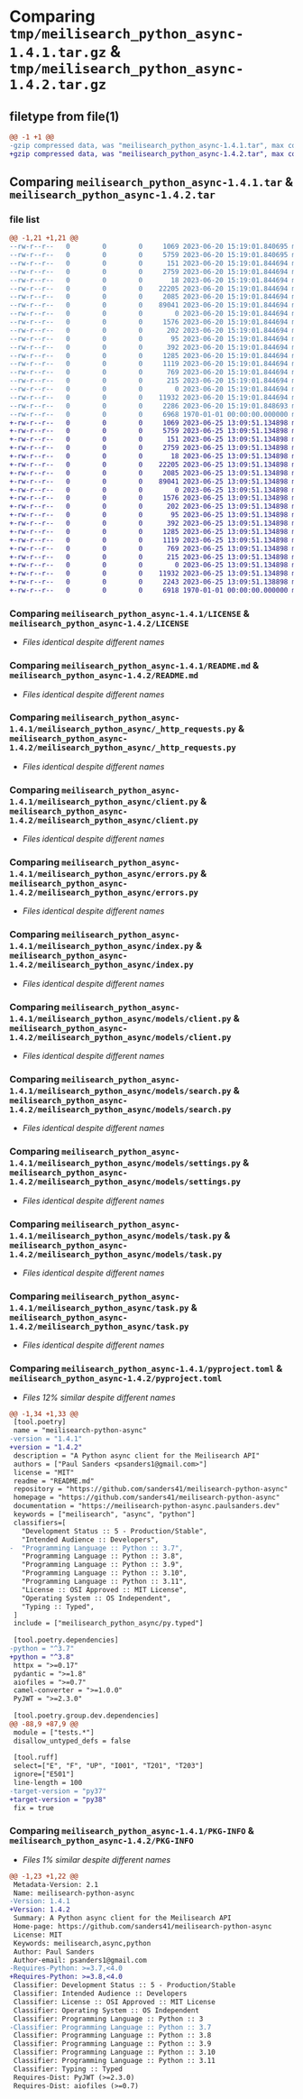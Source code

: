 # Comparing `tmp/meilisearch_python_async-1.4.1.tar.gz` & `tmp/meilisearch_python_async-1.4.2.tar.gz`

## filetype from file(1)

```diff
@@ -1 +1 @@
-gzip compressed data, was "meilisearch_python_async-1.4.1.tar", max compression
+gzip compressed data, was "meilisearch_python_async-1.4.2.tar", max compression
```

## Comparing `meilisearch_python_async-1.4.1.tar` & `meilisearch_python_async-1.4.2.tar`

### file list

```diff
@@ -1,21 +1,21 @@
--rw-r--r--   0        0        0     1069 2023-06-20 15:19:01.840695 meilisearch_python_async-1.4.1/LICENSE
--rw-r--r--   0        0        0     5759 2023-06-20 15:19:01.840695 meilisearch_python_async-1.4.1/README.md
--rw-r--r--   0        0        0      151 2023-06-20 15:19:01.844694 meilisearch_python_async-1.4.1/meilisearch_python_async/__init__.py
--rw-r--r--   0        0        0     2759 2023-06-20 15:19:01.844694 meilisearch_python_async-1.4.1/meilisearch_python_async/_http_requests.py
--rw-r--r--   0        0        0       18 2023-06-20 15:19:01.844694 meilisearch_python_async-1.4.1/meilisearch_python_async/_version.py
--rw-r--r--   0        0        0    22205 2023-06-20 15:19:01.844694 meilisearch_python_async-1.4.1/meilisearch_python_async/client.py
--rw-r--r--   0        0        0     2085 2023-06-20 15:19:01.844694 meilisearch_python_async-1.4.1/meilisearch_python_async/errors.py
--rw-r--r--   0        0        0    89041 2023-06-20 15:19:01.844694 meilisearch_python_async-1.4.1/meilisearch_python_async/index.py
--rw-r--r--   0        0        0        0 2023-06-20 15:19:01.844694 meilisearch_python_async-1.4.1/meilisearch_python_async/models/__init__.py
--rw-r--r--   0        0        0     1576 2023-06-20 15:19:01.844694 meilisearch_python_async-1.4.1/meilisearch_python_async/models/client.py
--rw-r--r--   0        0        0      202 2023-06-20 15:19:01.844694 meilisearch_python_async-1.4.1/meilisearch_python_async/models/documents.py
--rw-r--r--   0        0        0       95 2023-06-20 15:19:01.844694 meilisearch_python_async-1.4.1/meilisearch_python_async/models/health.py
--rw-r--r--   0        0        0      392 2023-06-20 15:19:01.844694 meilisearch_python_async-1.4.1/meilisearch_python_async/models/index.py
--rw-r--r--   0        0        0     1285 2023-06-20 15:19:01.844694 meilisearch_python_async-1.4.1/meilisearch_python_async/models/search.py
--rw-r--r--   0        0        0     1119 2023-06-20 15:19:01.844694 meilisearch_python_async-1.4.1/meilisearch_python_async/models/settings.py
--rw-r--r--   0        0        0      769 2023-06-20 15:19:01.844694 meilisearch_python_async-1.4.1/meilisearch_python_async/models/task.py
--rw-r--r--   0        0        0      215 2023-06-20 15:19:01.844694 meilisearch_python_async-1.4.1/meilisearch_python_async/models/version.py
--rw-r--r--   0        0        0        0 2023-06-20 15:19:01.844694 meilisearch_python_async-1.4.1/meilisearch_python_async/py.typed
--rw-r--r--   0        0        0    11932 2023-06-20 15:19:01.844694 meilisearch_python_async-1.4.1/meilisearch_python_async/task.py
--rw-r--r--   0        0        0     2286 2023-06-20 15:19:01.848693 meilisearch_python_async-1.4.1/pyproject.toml
--rw-r--r--   0        0        0     6968 1970-01-01 00:00:00.000000 meilisearch_python_async-1.4.1/PKG-INFO
+-rw-r--r--   0        0        0     1069 2023-06-25 13:09:51.134898 meilisearch_python_async-1.4.2/LICENSE
+-rw-r--r--   0        0        0     5759 2023-06-25 13:09:51.134898 meilisearch_python_async-1.4.2/README.md
+-rw-r--r--   0        0        0      151 2023-06-25 13:09:51.134898 meilisearch_python_async-1.4.2/meilisearch_python_async/__init__.py
+-rw-r--r--   0        0        0     2759 2023-06-25 13:09:51.134898 meilisearch_python_async-1.4.2/meilisearch_python_async/_http_requests.py
+-rw-r--r--   0        0        0       18 2023-06-25 13:09:51.134898 meilisearch_python_async-1.4.2/meilisearch_python_async/_version.py
+-rw-r--r--   0        0        0    22205 2023-06-25 13:09:51.134898 meilisearch_python_async-1.4.2/meilisearch_python_async/client.py
+-rw-r--r--   0        0        0     2085 2023-06-25 13:09:51.134898 meilisearch_python_async-1.4.2/meilisearch_python_async/errors.py
+-rw-r--r--   0        0        0    89041 2023-06-25 13:09:51.134898 meilisearch_python_async-1.4.2/meilisearch_python_async/index.py
+-rw-r--r--   0        0        0        0 2023-06-25 13:09:51.134898 meilisearch_python_async-1.4.2/meilisearch_python_async/models/__init__.py
+-rw-r--r--   0        0        0     1576 2023-06-25 13:09:51.134898 meilisearch_python_async-1.4.2/meilisearch_python_async/models/client.py
+-rw-r--r--   0        0        0      202 2023-06-25 13:09:51.134898 meilisearch_python_async-1.4.2/meilisearch_python_async/models/documents.py
+-rw-r--r--   0        0        0       95 2023-06-25 13:09:51.134898 meilisearch_python_async-1.4.2/meilisearch_python_async/models/health.py
+-rw-r--r--   0        0        0      392 2023-06-25 13:09:51.134898 meilisearch_python_async-1.4.2/meilisearch_python_async/models/index.py
+-rw-r--r--   0        0        0     1285 2023-06-25 13:09:51.134898 meilisearch_python_async-1.4.2/meilisearch_python_async/models/search.py
+-rw-r--r--   0        0        0     1119 2023-06-25 13:09:51.134898 meilisearch_python_async-1.4.2/meilisearch_python_async/models/settings.py
+-rw-r--r--   0        0        0      769 2023-06-25 13:09:51.134898 meilisearch_python_async-1.4.2/meilisearch_python_async/models/task.py
+-rw-r--r--   0        0        0      215 2023-06-25 13:09:51.134898 meilisearch_python_async-1.4.2/meilisearch_python_async/models/version.py
+-rw-r--r--   0        0        0        0 2023-06-25 13:09:51.134898 meilisearch_python_async-1.4.2/meilisearch_python_async/py.typed
+-rw-r--r--   0        0        0    11932 2023-06-25 13:09:51.134898 meilisearch_python_async-1.4.2/meilisearch_python_async/task.py
+-rw-r--r--   0        0        0     2243 2023-06-25 13:09:51.138898 meilisearch_python_async-1.4.2/pyproject.toml
+-rw-r--r--   0        0        0     6918 1970-01-01 00:00:00.000000 meilisearch_python_async-1.4.2/PKG-INFO
```

### Comparing `meilisearch_python_async-1.4.1/LICENSE` & `meilisearch_python_async-1.4.2/LICENSE`

 * *Files identical despite different names*

### Comparing `meilisearch_python_async-1.4.1/README.md` & `meilisearch_python_async-1.4.2/README.md`

 * *Files identical despite different names*

### Comparing `meilisearch_python_async-1.4.1/meilisearch_python_async/_http_requests.py` & `meilisearch_python_async-1.4.2/meilisearch_python_async/_http_requests.py`

 * *Files identical despite different names*

### Comparing `meilisearch_python_async-1.4.1/meilisearch_python_async/client.py` & `meilisearch_python_async-1.4.2/meilisearch_python_async/client.py`

 * *Files identical despite different names*

### Comparing `meilisearch_python_async-1.4.1/meilisearch_python_async/errors.py` & `meilisearch_python_async-1.4.2/meilisearch_python_async/errors.py`

 * *Files identical despite different names*

### Comparing `meilisearch_python_async-1.4.1/meilisearch_python_async/index.py` & `meilisearch_python_async-1.4.2/meilisearch_python_async/index.py`

 * *Files identical despite different names*

### Comparing `meilisearch_python_async-1.4.1/meilisearch_python_async/models/client.py` & `meilisearch_python_async-1.4.2/meilisearch_python_async/models/client.py`

 * *Files identical despite different names*

### Comparing `meilisearch_python_async-1.4.1/meilisearch_python_async/models/search.py` & `meilisearch_python_async-1.4.2/meilisearch_python_async/models/search.py`

 * *Files identical despite different names*

### Comparing `meilisearch_python_async-1.4.1/meilisearch_python_async/models/settings.py` & `meilisearch_python_async-1.4.2/meilisearch_python_async/models/settings.py`

 * *Files identical despite different names*

### Comparing `meilisearch_python_async-1.4.1/meilisearch_python_async/models/task.py` & `meilisearch_python_async-1.4.2/meilisearch_python_async/models/task.py`

 * *Files identical despite different names*

### Comparing `meilisearch_python_async-1.4.1/meilisearch_python_async/task.py` & `meilisearch_python_async-1.4.2/meilisearch_python_async/task.py`

 * *Files identical despite different names*

### Comparing `meilisearch_python_async-1.4.1/pyproject.toml` & `meilisearch_python_async-1.4.2/pyproject.toml`

 * *Files 12% similar despite different names*

```diff
@@ -1,34 +1,33 @@
 [tool.poetry]
 name = "meilisearch-python-async"
-version = "1.4.1"
+version = "1.4.2"
 description = "A Python async client for the Meilisearch API"
 authors = ["Paul Sanders <psanders1@gmail.com>"]
 license = "MIT"
 readme = "README.md"
 repository = "https://github.com/sanders41/meilisearch-python-async"
 homepage = "https://github.com/sanders41/meilisearch-python-async"
 documentation = "https://meilisearch-python-async.paulsanders.dev"
 keywords = ["meilisearch", "async", "python"]
 classifiers=[
   "Development Status :: 5 - Production/Stable",
   "Intended Audience :: Developers",
-  "Programming Language :: Python :: 3.7",
   "Programming Language :: Python :: 3.8",
   "Programming Language :: Python :: 3.9",
   "Programming Language :: Python :: 3.10",
   "Programming Language :: Python :: 3.11",
   "License :: OSI Approved :: MIT License",
   "Operating System :: OS Independent",
   "Typing :: Typed",
 ]
 include = ["meilisearch_python_async/py.typed"]
 
 [tool.poetry.dependencies]
-python = "^3.7"
+python = "^3.8"
 httpx = ">=0.17"
 pydantic = ">=1.8"
 aiofiles = ">=0.7"
 camel-converter = ">=1.0.0"
 PyJWT = ">=2.3.0"
 
 [tool.poetry.group.dev.dependencies]
@@ -88,9 +87,9 @@
 module = ["tests.*"]
 disallow_untyped_defs = false
 
 [tool.ruff]
 select=["E", "F", "UP", "I001", "T201", "T203"]
 ignore=["E501"]
 line-length = 100
-target-version = "py37"
+target-version = "py38"
 fix = true
```

### Comparing `meilisearch_python_async-1.4.1/PKG-INFO` & `meilisearch_python_async-1.4.2/PKG-INFO`

 * *Files 1% similar despite different names*

```diff
@@ -1,23 +1,22 @@
 Metadata-Version: 2.1
 Name: meilisearch-python-async
-Version: 1.4.1
+Version: 1.4.2
 Summary: A Python async client for the Meilisearch API
 Home-page: https://github.com/sanders41/meilisearch-python-async
 License: MIT
 Keywords: meilisearch,async,python
 Author: Paul Sanders
 Author-email: psanders1@gmail.com
-Requires-Python: >=3.7,<4.0
+Requires-Python: >=3.8,<4.0
 Classifier: Development Status :: 5 - Production/Stable
 Classifier: Intended Audience :: Developers
 Classifier: License :: OSI Approved :: MIT License
 Classifier: Operating System :: OS Independent
 Classifier: Programming Language :: Python :: 3
-Classifier: Programming Language :: Python :: 3.7
 Classifier: Programming Language :: Python :: 3.8
 Classifier: Programming Language :: Python :: 3.9
 Classifier: Programming Language :: Python :: 3.10
 Classifier: Programming Language :: Python :: 3.11
 Classifier: Typing :: Typed
 Requires-Dist: PyJWT (>=2.3.0)
 Requires-Dist: aiofiles (>=0.7)
```

